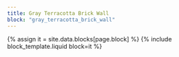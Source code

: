 ```yaml
---
title: Gray Terracotta Brick Wall
block: "gray_terracotta_brick_wall"
---
```


{% assign it = site.data.blocks[page.block] %}
{% include block_template.liquid block=it %}

